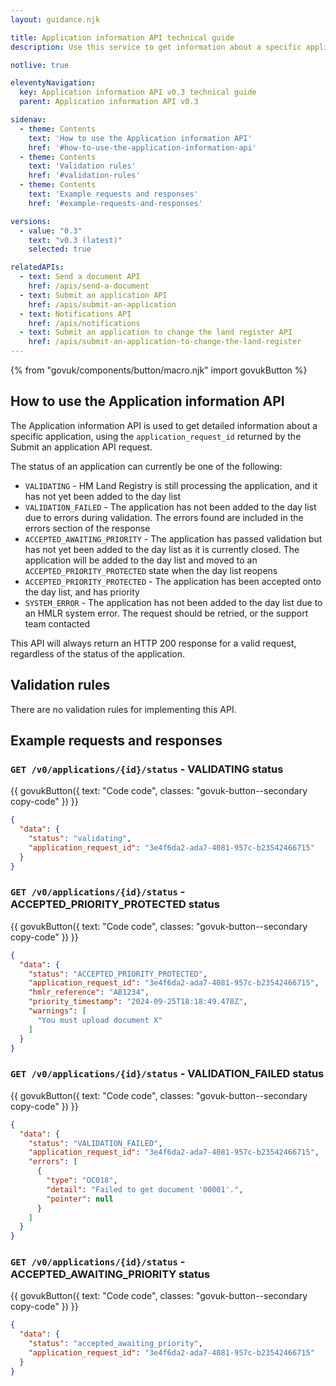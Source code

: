 ```yaml
---
layout: guidance.njk

title: Application information API technical guide
description: Use this service to get information about a specific application.

notlive: true

eleventyNavigation:
  key: Application information API v0.3 technical guide
  parent: Application information API v0.3

sidenav:
  - theme: Contents
    text: 'How to use the Application information API'
    href: '#how-to-use-the-application-information-api'
  - theme: Contents
    text: 'Validation rules'
    href: '#validation-rules'
  - theme: Contents
    text: 'Example requests and responses'
    href: '#example-requests-and-responses'

versions:
  - value: "0.3"
    text: "v0.3 (latest)"
    selected: true

relatedAPIs:
  - text: Send a document API
    href: /apis/send-a-document
  - text: Submit an application API
    href: /apis/submit-an-application
  - text: Notifications API
    href: /apis/notifications
  - text: Submit an application to change the land register API
    href: /apis/submit-an-application-to-change-the-land-register 
---
```

{% from "govuk/components/button/macro.njk" import govukButton %}

<section>

<h2 class="govuk-heading-m" id="how-to-use-the-application-information-api">How to use the Application information API</h2>
<p class="govuk-body">The Application information API is used to get detailed information about a specific application, using the <code class="x-govuk-code x-govuk-code--inline">application_request_id</code> returned by the Submit an application API request.</p>
<p class="govuk-body">The status of an application can currently be one of the following:</p>
<ul class="govuk-list govuk-list--bullet">
  <li>
    <code class="x-govuk-code x-govuk-code--inline">VALIDATING</code> - HM Land Registry is still processing the application, and it has not yet been added to the day list
  </li>
  <li>
    <code class="x-govuk-code x-govuk-code--inline">VALIDATION_FAILED</code> - The application has not been added to the day list due to errors during validation. The errors found are included in the errors section of the response
  </li>
  <li>
    <code class="x-govuk-code x-govuk-code--inline">ACCEPTED_AWAITING_PRIORITY</code> - The application has passed validation but has not yet been added to the day list as it is currently closed. The application will be added to the day list and moved to an <code class="x-govuk-code x-govuk-code--inline">ACCEPTED_PRIORITY_PROTECTED</code> state when the day list reopens
  </li>
  <li>
    <code class="x-govuk-code x-govuk-code--inline">ACCEPTED_PRIORITY_PROTECTED</code> - The application has been accepted onto the day list, and has priority
  </li>
  <li>
    <code class="x-govuk-code x-govuk-code--inline">SYSTEM_ERROR</code> - The application has not been added to the day list due to an HMLR system error. The request should be retried, or the support team contacted
  </li>
</ul>
<p class="govuk-body">This API will always return an HTTP 200 response for a valid request, regardless of the status of the application.</p>

</section>

<section>

<h2 class="govuk-heading-m" id="validation-rules">Validation rules</h2>
<p class="govuk-body">There are no validation rules for implementing this API.</p>

</section>

<section>

<h2 class="govuk-heading-m" id="example-requests-and-responses">Example requests and responses</h2>
<h3 class="govuk-heading-s"><code>GET /v0/applications/{id}/status</code> - VALIDATING status</h3>

<div class="code-wrapper">
{{ govukButton({ text: "Code code", classes: "govuk-button--secondary copy-code" }) }}

```json
{
  "data": {
    "status": "validating",
    "application_request_id": "3e4f6da2-ada7-4081-957c-b23542466715"
  }
}
```
</div>

<h3 class="govuk-heading-s"><code>GET /v0/applications/{id}/status</code> - ACCEPTED_PRIORITY_PROTECTED status</h3>

<div class="code-wrapper">
{{ govukButton({ text: "Code code", classes: "govuk-button--secondary copy-code" }) }}

```json
{
  "data": {
    "status": "ACCEPTED_PRIORITY_PROTECTED",
    "application_request_id": "3e4f6da2-ada7-4081-957c-b23542466715",
    "hmlr_reference": "AB1234",
    "priority_timestamp": "2024-09-25T18:18:49.478Z",
    "warnings": [
      "You must upload document X"
    ]
  }
}
```
</div>

<h3 class="govuk-heading-s"><code>GET /v0/applications/{id}/status</code> - VALIDATION_FAILED status</h3>

<div class="code-wrapper">
{{ govukButton({ text: "Code code", classes: "govuk-button--secondary copy-code" }) }}

```json
{
  "data": {
    "status": "VALIDATION_FAILED",
    "application_request_id": "3e4f6da2-ada7-4081-957c-b23542466715",
    "errors": [
      {
        "type": "OC018",
        "detail": "Failed to get document '00001'.",
        "pointer": null
      }
    ]
  }
}
```
</div>

<h3 class="govuk-heading-s"><code>GET /v0/applications/{id}/status</code> - ACCEPTED_AWAITING_PRIORITY status</h3>

<div class="code-wrapper">
{{ govukButton({ text: "Code code", classes: "govuk-button--secondary copy-code" }) }}

```json
{
  "data": {
    "status": "accepted_awaiting_priority",
    "application_request_id": "3e4f6da2-ada7-4081-957c-b23542466715"
  }
}
```

</div>
</section>
